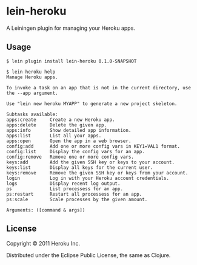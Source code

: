 # lein-heroku

A Leiningen plugin for managing your Heroku apps.

## Usage

    $ lein plugin install lein-heroku 0.1.0-SNAPSHOT

    $ lein heroku help
    Manage Heroku apps.

    To invoke a task on an app that is not in the current directory, use
    the --app argument.

    Use "lein new heroku MYAPP" to generate a new project skeleton.

    Subtasks available:
    apps:create     Create a new Heroku app.
    apps:delete     Delete the given app.
    apps:info       Show detailed app information.
    apps:list       List all your apps.
    apps:open       Open the app in a web browser.
    config:add      Add one or more config vars in KEY1=VAL1 format.
    config:list     Display the config vars for an app.
    config:remove   Remove one or more config vars.
    keys:add        Add the given SSH key or keys to your account.
    keys:list       Display all keys for the current user.
    keys:remove     Remove the given SSH key or keys from your account.
    login           Log in with your Heroku account credentials.
    logs            Display recent log output.
    ps              List processess for an app.
    ps:restart      Restart all processess for an app.
    ps:scale        Scale processes by the given amount.

    Arguments: ([command & args])

## License

Copyright © 2011 Heroku Inc.

Distributed under the Eclipse Public License, the same as Clojure.
